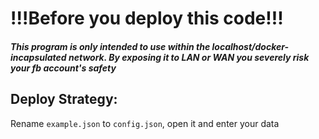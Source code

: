# !!!Before you deploy this code!!!
##### This program is **only intended to use** within the localhost/docker-incapsulated network. By exposing it to LAN or WAN you severely risk your fb account's safety

## Deploy Strategy:
Rename ```example.json``` to ```config.json```, open it and enter your data